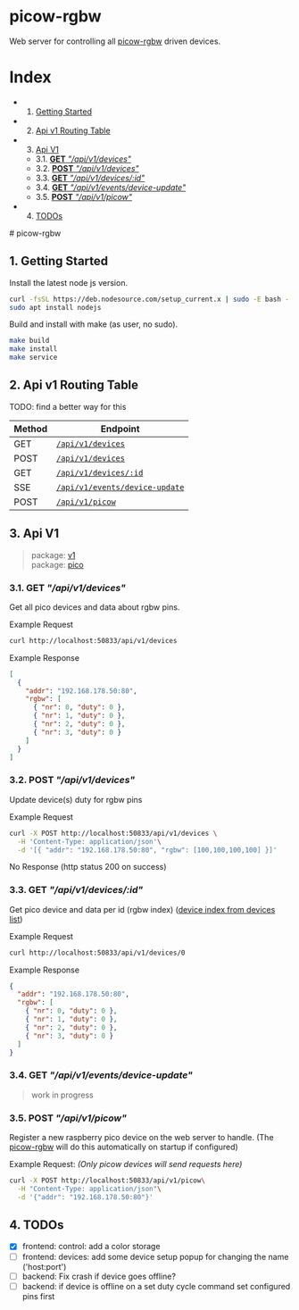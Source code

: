 # picow-rgbw

Web server for controlling all [picow-rgbw](https://github.com/knackwurstking/picow-rgbw.git) driven devices.

# Index

<!-- vscode-markdown-toc -->
* 1. [Getting Started](#GettingStarted)
* 2. [Api v1 Routing Table](#Apiv1RoutingTable)
* 3. [Api V1](#ApiV1)
	* 3.1. [**GET** _"/api/v1/devices"_](#GET_apiv1devices_)
	* 3.2. [**POST** _"/api/v1/devices"_](#POST_apiv1devices_)
	* 3.3. [**GET** _"/api/v1/devices/:id"_](#GET_apiv1devices:id_)
	* 3.4. [**GET** _"/api/v1/events/device-update"_](#GET_apiv1eventsdevice-update_)
	* 3.5. [**POST** _"/api/v1/picow"_](#POST_apiv1picow_)
* 4. [TODOs](#TODOs)

<!-- vscode-markdown-toc-config
	numbering=true
	autoSave=true
	/vscode-markdown-toc-config -->
<!-- /vscode-markdown-toc --># picow-rgbw

##  1. <a name='GettingStarted'></a>Getting Started

Install the latest node js version.

```bash
curl -fsSL https://deb.nodesource.com/setup_current.x | sudo -E bash -
sudo apt install nodejs
```

Build and install with make (as user, no sudo).

```bash
make build
make install
make service
```

##  2. <a name='Apiv1RoutingTable'></a>Api v1 Routing Table

TODO: find a better way for this

| Method | Endpoint                                                        |
| ------ | --------------------------------------------------------------- |
| GET    | [`/api/v1/devices`](#get-apiv1devices)                          |
| POST   | [`/api/v1/devices`](#post-apiv1devices)                         |
| GET    | [`/api/v1/devices/:id`](#get-apiv1devicesid)                    |
| SSE    | [`/api/v1/events/device-update`](#get-apiv1eventsdevice-update) |
| POST   | [`/api/v1/picow`](#post-apiv1picow)                             |

##  3. <a name='ApiV1'></a>Api V1

> package: [v1](internal/api/v1)  
> package: [pico](internal/api/v1/pico)

###  3.1. <a name='GET_apiv1devices_'></a>**GET** _"/api/v1/devices"_

Get all pico devices and data about rgbw pins.

Example Request

```bash
curl http://localhost:50833/api/v1/devices
```

Example Response

<a id="devices-list"></a>

```json
[
  {
    "addr": "192.168.178.50:80",
    "rgbw": [
      { "nr": 0, "duty": 0 },
      { "nr": 1, "duty": 0 },
      { "nr": 2, "duty": 0 },
      { "nr": 3, "duty": 0 }
    ]
  }
]
```

###  3.2. <a name='POST_apiv1devices_'></a>**POST** _"/api/v1/devices"_

Update device(s) duty for rgbw pins

Example Request

```bash
curl -X POST http://localhost:50833/api/v1/devices \
  -H 'Content-Type: application/json'\
  -d '[{ "addr": "192.168.178.50:80", "rgbw": [100,100,100,100] }]'
```

No Response (http status 200 on success)

###  3.3. <a name='GET_apiv1devices:id_'></a>**GET** _"/api/v1/devices/:id"_

Get pico device and data per id (rgbw index)
([device index from devices list](#devices-list))

Example Request

```bash
curl http://localhost:50833/api/v1/devices/0
```

Example Response

```json
{
  "addr": "192.168.178.50:80",
  "rgbw": [
    { "nr": 0, "duty": 0 },
    { "nr": 1, "duty": 0 },
    { "nr": 2, "duty": 0 },
    { "nr": 3, "duty": 0 }
  ]
}
```

###  3.4. <a name='GET_apiv1eventsdevice-update_'></a>**GET** _"/api/v1/events/device-update"_

> work in progress

###  3.5. <a name='POST_apiv1picow_'></a>**POST** _"/api/v1/picow"_

Register a new raspberry pico device on the web server to handle.
(The [picow-rgbw](https://github.com/knackwurstking/picow-rgbw.git) will do
this automatically on startup if configured)

Example Request: _(Only picow devices will send requests here)_

```bash
curl -X POST http://localhost:50833/api/v1/picow\
  -H "Content-Type: application/json"\
  -d '{"addr": "192.168.178.50:80"}'
```

##  4. <a name='TODOs'></a>TODOs

- [x] frontend: control: add a color storage
- [ ] frontend: devices: add some device setup popup for changing the name ('host:port')
- [ ] backend: Fix crash if device goes offline?
- [ ] backend: if device is offline on a set duty cycle command set configured pins first
